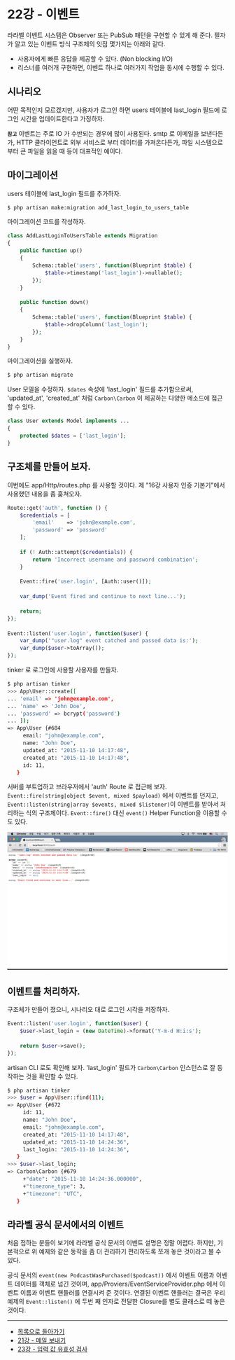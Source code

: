 # 22강 - 이벤트

라라벨 이벤트 시스템은 Observer 또는 PubSub 패턴을 구현할 수 있게 해 준다. 필자가 알고 있는 이벤트 방식 구조체의 잇점 몇가지는 아래와 같다.

- 사용자에게 빠른 응답을 제공할 수 있다. (Non blocking I/O)
- 리스너를 여러개 구현하면, 이벤트 하나로 여러가지 작업을 동시에 수행할 수 있다.

## 시나리오

어떤 목적인지 모르겠지만, 사용자가 로그인 하면 users 테이블에 last_login 필드에 로그인 시간을 업데이트한다고 가정하자.

**`참고`** 이벤트는 주로 IO 가 수반되는 경우에 많이 사용된다. smtp 로 이메일을 보낸다든가, HTTP 클라이언트로 외부 서비스로 부터 데이터를 가져온다든가, 파일 시스템으로부터 큰 파일을 읽을 때 등이 대표적인 예이다.
 
## 마이그레이션

users 테이블에 last_login 필드를 추가하자.

```bash
$ php artisan make:migration add_last_login_to_users_table
```

마이그레이션 코드를 작성하자.

```php
class AddLastLoginToUsersTable extends Migration
{
    public function up()
    {
        Schema::table('users', function(Blueprint $table) {
            $table->timestamp('last_login')->nullable();
        });
    }

    public function down()
    {
        Schema::table('users', function(Blueprint $table) {
            $table->dropColumn('last_login');
        });
    }
}
```

마이그레이션을 실행하자.

```bash
$ php artisan migrate
```

User 모델을 수정하자. `$dates` 속성에 'last_login' 필드를 추가함으로써, 'updated_at', 'created_at' 처럼 `Carbon\Carbon` 이 제공하는 다양한 메소드에 접근할 수 있다.

```php
class User extends Model implements ...
{
    protected $dates = ['last_login'];
}
```

## 구조체를 만들어 보자.

이번에도 app/Http/routes.php 를 사용할 것이다. 제 "16강 사용자 인증 기본기"에서 사용했던 내용을 좀 훔쳐오자. 
 
```php
Route::get('auth', function () {
    $credentials = [
        'email'    => 'john@example.com',
        'password' => 'password'
    ];

    if (! Auth::attempt($credentials)) {
        return 'Incorrect username and password combination';
    }

    Event::fire('user.login', [Auth::user()]);

    var_dump('Event fired and continue to next line...');

    return;
});

Event::listen('user.login', function($user) {
    var_dump('"user.log" event catched and passed data is:');
    var_dump($user->toArray());
});
```

tinker 로 로그인에 사용할 사용자를 만들자.

```bash
$ php artisan tinker
>>> App\User::create([
... 'email' => 'john@example.com',
... 'name' => 'John Doe',
... 'password' => bcrypt('password')
... ]);
=> App\User {#684
     email: "john@example.com",
     name: "John Doe",
     updated_at: "2015-11-10 14:17:48",
     created_at: "2015-11-10 14:17:48",
     id: 11,
   }
```

서버를 부트업하고 브라우저에서 'auth' Route 로 접근해 보자. `Event::fire(string|object $event, mixed $payload)` 에서 이벤트를 던지고, `Event::listen(string|array $events, mixed $listener)`이 이벤트를 받아서 처리하는 식의 구조체이다. `Event::fire()` 대신 `event()` Helper Function을 이용할 수도 있다.

![](./22-events-img-01.png)

## 이벤트를 처리하자.

구조체가 만들어 졌으니, 시나리오 대로 로그인 시각을 저장하자.

```php
Event::listen('user.login', function($user) {
    $user->last_login = (new DateTime)->format('Y-m-d H:i:s');

    return $user->save();
});
```

artisan CLI 로도 확인해 보자. 'last_login' 필드가 `Carbon\Carbon` 인스턴스로 잘 동작하는 것을 확인할 수 있다.

```bash
$ php artisan tinker
>>> $user = App\User::find(11);
=> App\User {#672
     id: 11,
     name: "John Doe",
     email: "john@example.com",
     created_at: "2015-11-10 14:17:48",
     updated_at: "2015-11-10 14:24:36",
     last_login: "2015-11-10 14:24:36",
   }
>>> $user->last_login;
=> Carbon\Carbon {#679
     +"date": "2015-11-10 14:24:36.000000",
     +"timezone_type": 3,
     +"timezone": "UTC",
   }
```

## 라라벨 공식 문서에서의 이벤트

처음 접하는 분들이 보기에 라라벨 공식 문서의 이벤트 설명은 정말 어렵다. 하지만, 기본적으로 위 예제와 같은 동작을 좀 더 관리하기 편리하도록 쪼개 놓은 것이라고 볼 수 있다.

공식 문서의 `event(new PodcastWasPurchased($podcast))` 에서 이벤트 이름과 이벤트 데이터를 객체로 넘긴 것이며, app/Proviers/EventServiceProvider.php 에서 이벤트 이름과 이벤트 핸들러를 연결시켜 준 것이다. 연결된 이벤트 핸들러는 결국은 우리 예제의 `Event::listen()` 에 두번 째 인자로 전달한 Closure를 별도 클래스로 떼 놓은 것이다.

---

- [목록으로 돌아가기](../readme.md)
- [21강 - 메일 보내기](21-mail.md)
- [23강 - 입력 값 유효성 검사](23-validation.md)

